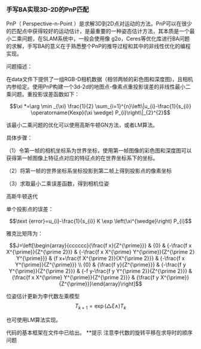 ### 手写BA实现3D-2D的PnP匹配

PnP（ Perspective-n-Point ）是求解3D到2D点对运动的方法。PnP可以在很少的匹配点中获得较好的运动估计，是最重要的一种姿态估计方法，其本质是一个最小二乘问题，在SLAM系统中，一般会使用像 g2o，Ceres等优化库进行BA问题的求解，手写BA的意义在于熟悉整个PnP的推导过程和其中的非线性优化的编程实现。

问题描述：

在data文件下提供了一组RGB-D相机数据（相邻两帧的彩色图和深度图)，且相机内参给定。使用PnP构建一个3d-2d的地图点-像素点重投影误差的非线性最小二乘问题。重投影误差函数如下：

$$\xi *=\arg \min _{\xi} \frac{1}{2} \sum_{i=1}^{n}\left\|u_{i}-\frac{1}{s_{i}} \operatorname{Kexp}(\xi \wedge) P_{i}\right\|_{2}^{2}​$$



该最小二乘问题的优化可以使用高斯牛顿GN方法，或者LM算法。

具体步骤：

（1）令第一帧的相机坐标系为世界坐标，使用第一帧图像的彩色图和深度图可以获得第一帧图像上特征点对应的特征点的在世界坐标系下的坐标。

（2）将第一帧的世界坐标系坐标投影到第二帧上得到投影点的像素坐标

（3）求取最小二乘误差函数，得到相机位姿



高斯牛顿迭代

单个投影点的误差：

$$\text {error}=u_{i}-\frac{1}{s_{i}} K \exp \left(\xi^{\wedge}\right) P_{i}$$



雅克比矩阵为：

$$J=\left[\begin{array}{cccccc}{\frac{f x}{Z^{\prime}}} & {0} & {-\frac{f x X^{\prime}}{Z^{\prime 2}}} & {-\frac{f x X^{\prime} Y^{\prime}}{Z^{\prime 2} Y^{\prime}}} & {f x+\frac{f X^{\prime 2}}{X^{\prime 2}}} & {-\frac{f x Y^{\prime}}{Z^{\prime}}} \\ {0} & {\frac{f y}{Z^{\prime}}} & {-\frac{f y Y^{\prime}}{Z^{\prime 2}}} & {-f y-\frac{f y Y^{\prime 2}}{Z^{\prime 2}}} & {\frac{f x X^{\prime} Y^{\prime}}{Z^{\prime 2}}} & {\frac{f y X^{\prime}}{Z^{\prime}}}\end{array}\right]​$$

位姿估计更新为李代数左乘模型
$$
T_{k+1}=\exp (\triangle \xi \wedge) T_{k}
$$


也可使用LM算法实现。



代码的基本框架在文件中已给出。
**提示
注意李代数的旋转平移在求导时的顺序问题 


